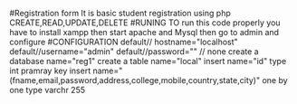 #Registration form 
It is basic student registration using php CREATE,READ,UPDATE,DELETE
#RUNING 
TO run this code properly you have to install xampp
then start apache and Mysql
then go to admin and configure
#CONFIGURATION
default// hostname="localhost"
default//username="admin"
default//password=""   // none
create a database name="reg1"
create a table name="local"
insert name="id" type int pramray key
insert name="(fname,email,password,address,college,mobile,country,state,city)" one by one type varchr 255
